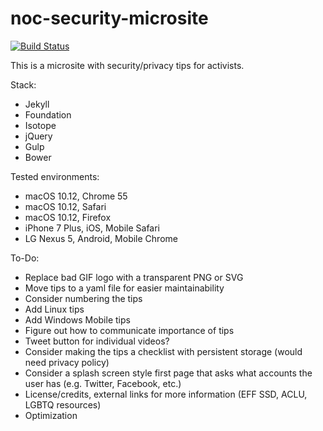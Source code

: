 # noc-security-microsite

[![Build Status](https://travis-ci.org/webster/noc-security-microsite.svg)](https://travis-ci.org/webster/noc-security-microsite)

This is a microsite with security/privacy tips for activists.

Stack:
- Jekyll
- Foundation
- Isotope
- jQuery
- Gulp
- Bower

Tested environments:
- macOS 10.12, Chrome 55
- macOS 10.12, Safari
- macOS 10.12, Firefox
- iPhone 7 Plus, iOS, Mobile Safari
- LG Nexus 5, Android, Mobile Chrome

To-Do:
- Replace bad GIF logo with a transparent PNG or SVG
- Move tips to a yaml file for easier maintainability
- Consider numbering the tips
- Add Linux tips
- Add Windows Mobile tips
- Figure out how to communicate importance of tips
- Tweet button for individual videos?
- Consider making the tips a checklist with persistent storage (would need privacy policy)
- Consider a splash screen style first page that asks what accounts the user has (e.g. Twitter, Facebook, etc.)
- License/credits, external links for more information (EFF SSD, ACLU, LGBTQ resources)
- Optimization